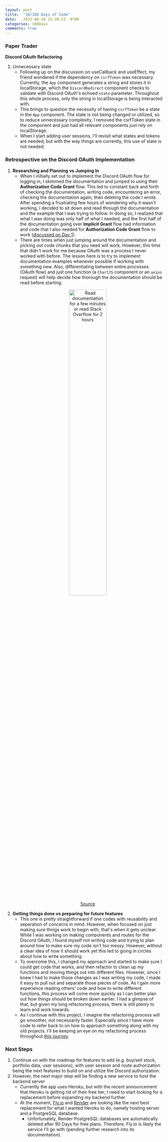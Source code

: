 ```yaml
---
layout: post
title:  "10/100 Days of Code"
date:   2022-08-28 15:30:23 -0700
categories: 100Days
comments: true
---
```


### Paper Trader
**Discord OAuth Refactoring**

1. Unnecessary state
    - Following up on the discussion on useCallback and useEffect, my friend wondered if the dependency on `csrfToken` was necessary. Currently, the `App` component generates a string and stores it in localStorage, which the `DiscordRedirect` component checks to validate with Discord OAuth's echoed `state` parameter. Throughout this whole process, only the string in localStorage is being interacted with. 
    - This brings to question the necessity of having `csrfToken` be a state in the `App` component. The state is not being changed or utilized, so to reduce unnecessary complexity, I removed the csrfToken state in the component and just had all relevant components just rely on localStorage.
    - When I start adding user sessions, I'll revisit what states and tokens are needed, but with the way things are currently, this use of state is not needed. 

### Retrospective on the Discord OAuth Implementation

1. **Researching and Planning vs Jumping In**
    - When I initially set out to implement the Discord OAuth flow for logging in, I skimmed the documentation and jumped to using their **Authorization Code Grant** flow. This led to constant back and forth of checking the documentation, writing code, encountering an error, checking the documentation again, then deleting the code I wrote. After spending a frustrating few hours of wondering why it wasn't working, I decided to sit down and read through the documentation and the example that I was trying to follow. In doing so, I realized that what I was doing was only half of what I needed, and the first half of the documentation going over **Implicit Grant** flow had information and code that I also needed for **Authorization Code Grant** flow to work ([discussed on Day 1](https://samau3.github.io/dev-blog/100days/2022/08/19/day1.html)).
    - There are times when just jumping around the documentation and picking out code chunks that you need will work. However, this time that didn't work for me because OAuth was a process I never worked with before. The lesson here is to try to implement documentation examples whenever possible if working with something new. Also, differentiating between entire processes (OAuth flow) and just one function (a `ChartJS` component or an `axios` request) will help decide how thorough the documentation should be read before starting. 
    <p align="center">
        <img src="https://i.redd.it/2z08tsdqms011.jpg" alt="Read documentation for a few minutes or read Stack Overflow for 2 hours" width="50%">
        <br>
        <a href="https://www.reddit.com/r/ProgrammerHumor/comments/8myx9u/docs/">
        Source
        </a>
    </p>
2. **Getting things done vs preparing for future features**
    - This one is pretty straightforward if one codes with reusability and separation of concerns in mind. However, when focused on just making sure things work to begin with, that's when it gets unclear. While I was working on making components and routes for the Discord OAuth, I found myself not writing code and trying to plan around how to make sure my code isn't too messy. However, without a clear idea of how it should work yet this led to going in circles about how to write something.
    - To overcome this, I changed my approach and started to make sure I could get code that works, and then refactor to clean up my functions and moving things out into different files. However, since I knew I had to make those changes as I was writing my code, I made it easy to pull out and separate those pieces of code. As I gain more experience reading others' code and how to write different functions, this process will come more quickly as I can better plan out how things should be broken down earlier. I had a glimpse of that, but given my long refactoring process, there is still plenty to learn and work towards. 
    - As I continue with this project, I imagine the refactoring process will go smoother, not necessarily faster. Especially since I have more code to refer back to on how to approach something along with my old projects. I'll be keeping an eye on my refactoring process throughout [this journey](https://samau3.github.io/dev-blog/).

### Next Steps
1. Continue on with the roadmap for features to add (e.g. buy/sell stock, portfolio data, user sessions), with user session and route authorization being the next features to build on and utilize the Discord authorization.
2. However, the next major step will be finding a new service to host the backend server
    - Currently the app uses Heroku, but with the recent announcement that Heroku is getting rid of their free tier, I need to start looking for a replacement before expanding my backend further
    - At the moment, [Fly.io](https://fly.io/docs/about/pricing/#free-allowances) and [Render](https://render.com/docs/free) are looking like the next best replacement for what I wanted Heroku to do, namely hosting server and a PostgreSQL database. 
        - Unfortunately, Render PostgreSQL databases are automatically deleted after 90 Days for free plans. Therefore, Fly.io is likely the service I'll go with (pending further research into its documentation).